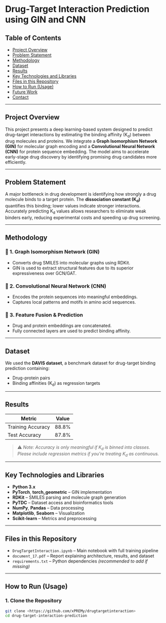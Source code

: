 # Drug-Target Interaction Prediction using GIN and CNN

## Table of Contents
- [Project Overview](#project-overview)
- [Problem Statement](#problem-statement)
- [Methodology](#methodology)
- [Dataset](#dataset)
- [Results](#results)
- [Key Technologies and Libraries](#key-technologies-and-libraries)
- [Files in this Repository](#files-in-this-repository)
- [How to Run (Usage)](#how-to-run-usage)
- [Future Work](#future-work)
- [Contact](#contact)

---

## Project Overview
This project presents a deep learning-based system designed to predict drug–target interactions by estimating the binding affinity (K<sub>d</sub>) between drug molecules and proteins. We integrate a **Graph Isomorphism Network (GIN)** for molecular graph encoding and a **Convolutional Neural Network (CNN)** for protein sequence embedding. The model aims to accelerate early-stage drug discovery by identifying promising drug candidates more efficiently.

---

## Problem Statement
A major bottleneck in drug development is identifying how strongly a drug molecule binds to a target protein. The **dissociation constant (K<sub>d</sub>)** quantifies this binding; lower values indicate stronger interactions. Accurately predicting K<sub>d</sub> values allows researchers to eliminate weak binders early, reducing experimental costs and speeding up drug screening.

---

## Methodology

### 🔹 1. Graph Isomorphism Network (GIN)
- Converts drug SMILES into molecular graphs using RDKit.
- GIN is used to extract structural features due to its superior expressiveness over GCN/GAT.

### 🔹 2. Convolutional Neural Network (CNN)
- Encodes the protein sequences into meaningful embeddings.
- Captures local patterns and motifs in amino acid sequences.

### 🔹 3. Feature Fusion & Prediction
- Drug and protein embeddings are concatenated.
- Fully connected layers are used to predict binding affinity.

---

## Dataset
We used the **DAVIS dataset**, a benchmark dataset for drug-target binding prediction containing:
- Drug-protein pairs
- Binding affinities (K<sub>d</sub>) as regression targets

---

## Results

| Metric              | Value     |
|---------------------|-----------|
| Training Accuracy   | 88.8%     |
| Test Accuracy       | 87.8%     |
> ⚠️ *Note: Accuracy is only meaningful if K<sub>d</sub> is binned into classes. Please include regression metrics if you're treating K<sub>d</sub> as continuous.*

---

## Key Technologies and Libraries

- **Python 3.x**
- **PyTorch**, **torch_geometric** – GIN implementation
- **RDKit** – SMILES parsing and molecule graph generation
- **PyTDC** – Dataset access and bioinformatics tools
- **NumPy**, **Pandas** – Data processing
- **Matplotlib**, **Seaborn** – Visualization
- **Scikit-learn** – Metrics and preprocessing

---

## Files in this Repository

- `DrugTargetInteraction.ipynb` – Main notebook with full training pipeline
- `document_17.pdf` – Report explaining architecture, results, and dataset
- `requirements.txt` – Python dependencies *(recommended to add if missing)*

---

## How to Run (Usage)

### 1. Clone the Repository
```bash
git clone <https://github.com/xPREMy/drugtargetinteraction>
cd drug-target-interaction-prediction
